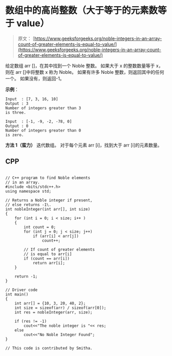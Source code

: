 # 数组中的高尚整数（大于等于的元素数等于 value）

> 原文： [https://www.geeksforgeeks.org/noble-integers-in-an-array-count-of-greater-elements-is-equal-to-value/](https://www.geeksforgeeks.org/noble-integers-in-an-array-count-of-greater-elements-is-equal-to-value/)

给定数组 arr []，在其中找到一个 Noble 整数。 如果大于 x 的整数数量等于 x，则在 arr []中将整数 x 称为 Noble。 如果有许多 Noble 整数，则返回其中的任何一个。 如果没有，则返回-1。

**示例**：

```
Input  : [7, 3, 16, 10]
Output : 3  
Number of integers greater than 3
is three.

Input  : [-1, -9, -2, -78, 0]
Output : 0
Number of integers greater than 0
is zero.

```



**方法 1（蛮力）**
迭代数组。 对于每个元素 arr [i]，找到大于 arr [i]的元素数量。

## CPP

```

// C++ program to find Noble elements 
// in an array. 
#include <bits/stdc++.h> 
using namespace std; 

// Returns a Noble integer if present, 
// else returns -1\. 
int nobleInteger(int arr[], int size) 
{ 
    for (int i = 0; i < size; i++ ) 
    { 
        int count = 0; 
        for (int j = 0; j < size; j++)  
            if (arr[i] < arr[j]) 
                count++; 

        // If count of greater elements 
        // is equal to arr[i] 
        if (count == arr[i]) 
            return arr[i]; 
    } 

    return -1; 
} 

// Driver code 
int main() 
{ 
    int arr[] = {10, 3, 20, 40, 2}; 
    int size = sizeof(arr) / sizeof(arr[0]); 
    int res = nobleInteger(arr, size); 

    if (res != -1) 
        cout<<"The noble integer is "<< res; 
    else
        cout<<"No Noble Integer Found"; 
} 

// This code is contributed by Smitha. 

```